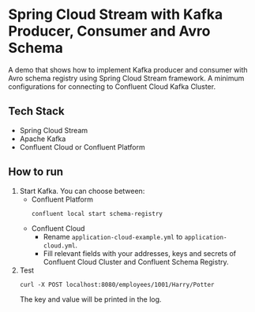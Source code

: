 # Spring Cloud Stream with Kafka Producer, Consumer and Avro Schema

A demo that shows how to implement Kafka producer and consumer with Avro schema registry using Spring Cloud Stream framework.
A minimum configurations for connecting to Confluent Cloud Kafka Cluster.

## Tech Stack
- Spring Cloud Stream
- Apache Kafka
- Confluent Cloud or Confluent Platform

## How to run

1. Start Kafka. You can choose between:
    - Confluent Platform
      ```shell script
      confluent local start schema-registry
      ```
    - Confluent Cloud  
        - Rename `application-cloud-example.yml` to `application-cloud.yml`.
        - Fill relevant fields with your addresses, keys and secrets of Confluent Cloud Cluster and Confluent Schema Registry.
2. Test
    ```shell script
    curl -X POST localhost:8080/employees/1001/Harry/Potter
    ```
   The key and value will be printed in the log.